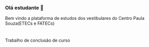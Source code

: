 ### Olá estudante 👋

Bem vindo a plataforma de estudos dos vestibulares do Centro Paula Souza(ETECs e FATECs)

#
Trabalho de conclusão de curso
